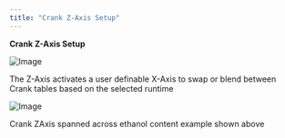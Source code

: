 ```yaml
---
title: "Crank Z-Axis Setup"
---
```


**Crank Z-Axis Setup**


![Image](</lib/Z Axis5.jpg>)


The Z-Axis activates a user definable X-Axis to swap or blend between Crank tables based on the selected runtime


![Image](</lib/Z Axis6.jpg>)

Crank ZAxis spanned across ethanol content example shown above

